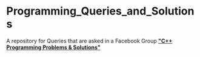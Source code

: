 # Programming_Queries_and_Solutions
A repository for Queries that are asked in a Facebook Group
[**"C++ Programming Problems & Solutions"**](https://www.facebook.com/groups/450885176097764)
